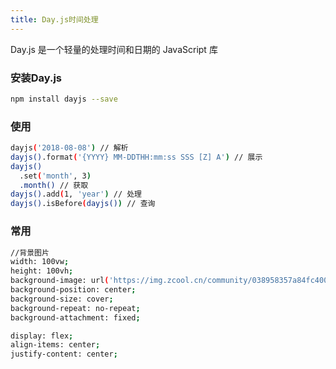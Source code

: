 ```yaml
---
title: Day.js时间处理
---
```

Day.js 是一个轻量的处理时间和日期的 JavaScript 库
<!-- more -->

### 安装Day.js
``` bash
npm install dayjs --save
```
### 使用
``` bash
dayjs('2018-08-08') // 解析
dayjs().format('{YYYY} MM-DDTHH:mm:ss SSS [Z] A') // 展示
dayjs()
  .set('month', 3)
  .month() // 获取
dayjs().add(1, 'year') // 处理
dayjs().isBefore(dayjs()) // 查询
```
### 常用
``` bash
//背景图片
width: 100vw;
height: 100vh;
background-image: url('https://img.zcool.cn/community/038958357a84fc40000012e7edb94ad.png');
background-position: center;
background-size: cover;
background-repeat: no-repeat;
background-attachment: fixed;

display: flex;
align-items: center;
justify-content: center;
```


